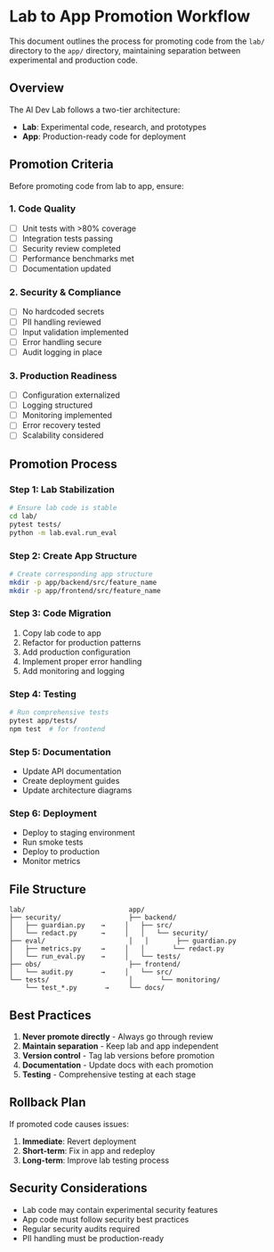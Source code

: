 <!--
Version: 0.6.4
-->
# Lab to App Promotion Workflow

This document outlines the process for promoting code from the `lab/` directory to the `app/` directory, maintaining separation between experimental and production code.

## Overview

The AI Dev Lab follows a two-tier architecture:
- **Lab**: Experimental code, research, and prototypes
- **App**: Production-ready code for deployment

## Promotion Criteria

Before promoting code from lab to app, ensure:

### 1. Code Quality
- [ ] Unit tests with >80% coverage
- [ ] Integration tests passing
- [ ] Security review completed
- [ ] Performance benchmarks met
- [ ] Documentation updated

### 2. Security & Compliance
- [ ] No hardcoded secrets
- [ ] PII handling reviewed
- [ ] Input validation implemented
- [ ] Error handling secure
- [ ] Audit logging in place

### 3. Production Readiness
- [ ] Configuration externalized
- [ ] Logging structured
- [ ] Monitoring implemented
- [ ] Error recovery tested
- [ ] Scalability considered

## Promotion Process

### Step 1: Lab Stabilization
```bash
# Ensure lab code is stable
cd lab/
pytest tests/
python -m lab.eval.run_eval
```

### Step 2: Create App Structure
```bash
# Create corresponding app structure
mkdir -p app/backend/src/feature_name
mkdir -p app/frontend/src/feature_name
```

### Step 3: Code Migration
1. Copy lab code to app
2. Refactor for production patterns
3. Add production configuration
4. Implement proper error handling
5. Add monitoring and logging

### Step 4: Testing
```bash
# Run comprehensive tests
pytest app/tests/
npm test  # for frontend
```

### Step 5: Documentation
- Update API documentation
- Create deployment guides
- Update architecture diagrams

### Step 6: Deployment
- Deploy to staging environment
- Run smoke tests
- Deploy to production
- Monitor metrics

## File Structure

```
lab/                          app/
├── security/                 ├── backend/
│   ├── guardian.py    →     │   ├── src/
│   └── redact.py      →     │   │   └── security/
├── eval/                     │   │       ├── guardian.py
│   ├── metrics.py     →     │   │       └── redact.py
│   └── run_eval.py    →     │   └── tests/
├── obs/                      ├── frontend/
│   └── audit.py       →     │   └── src/
└── tests/                    │       └── monitoring/
    └── test_*.py       →     └── docs/
```

## Best Practices

1. **Never promote directly** - Always go through review
2. **Maintain separation** - Keep lab and app independent
3. **Version control** - Tag lab versions before promotion
4. **Documentation** - Update docs with each promotion
5. **Testing** - Comprehensive testing at each stage

## Rollback Plan

If promoted code causes issues:

1. **Immediate**: Revert deployment
2. **Short-term**: Fix in app and redeploy
3. **Long-term**: Improve lab testing process

## Security Considerations

- Lab code may contain experimental security features
- App code must follow security best practices
- Regular security audits required
- PII handling must be production-ready
